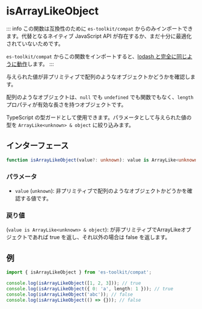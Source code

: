# isArrayLikeObject

::: info
この関数は互換性のために `es-toolkit/compat` からのみインポートできます。代替となるネイティブ JavaScript API が存在するか、まだ十分に最適化されていないためです。

`es-toolkit/compat` からこの関数をインポートすると、[lodash と完全に同じように動作](../../../compatibility.md)します。
:::

与えられた値が非プリミティブで配列のようなオブジェクトかどうかを確認します。

配列のようなオブジェクトは、`null` でも `undefined` でも関数でもなく、`length` プロパティが有効な長さを持つオブジェクトです。

TypeScript の型ガードとして使用できます。パラメータとして与えられた値の型を `ArrayLike<unknown> & object` に絞り込みます。

## インターフェース

```typescript
function isArrayLikeObject(value?: unknown): value is ArrayLike<unknown> & object;
```

### パラメータ

- `value` (`unknown`): 非プリミティブで配列のようなオブジェクトかどうかを確認する値です。

### 戻り値

(`value is ArrayLike<unknown> & object`): が非プリミティブでArrayLikeオブジェクトであれば true を返し、それ以外の場合は false を返します。

## 例

```typescript
import { isArrayLikeObject } from 'es-toolkit/compat';

console.log(isArrayLikeObject([1, 2, 3])); // true
console.log(isArrayLikeObject({ 0: 'a', length: 1 })); // true
console.log(isArrayLikeObject('abc')); // false
console.log(isArrayLikeObject(() => {})); // false
```
